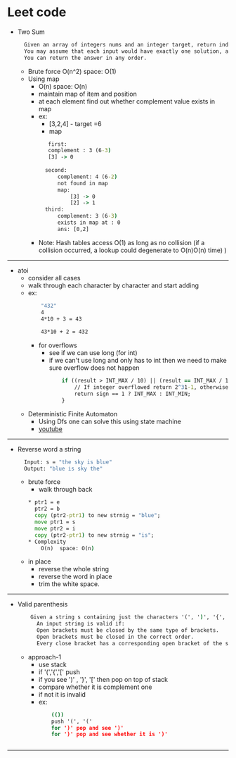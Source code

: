 # Leet code
* Two Sum
  ```cmd
	Given an array of integers nums and an integer target, return indices of the two numbers such that they add up to target.
	You may assume that each input would have exactly one solution, and you may not use the same element twice.
	You can return the answer in any order.
  ```
  * Brute force
     O(n^2) space: O(1)
  * Using map
    * O(n)  space: O(n)
    * maintain map of item and position
    * at each element find out whether complement value exists in map
    * ex:
      * [3,2,4] - target =6
	  * map
	  ```cmd
	     first:
		 complement : 3 (6-3)
		 [3] -> 0
		 
		second:
			complement: 4 (6-2)
			not found in map
			map:
				[3] -> 0
				[2] -> 1
		third:
			complement: 3 (6-3)
			exists in map at : 0
			ans: [0,2]
	  ```
	* Note: Hash tables access O(1) as long as no collision (if a collision occurred, a lookup could degenerate to O(n)O(n) time)
)
_______	

* atoi
  * consider all cases
  * walk through each character by character and start adding
  * ex:
     ```cmd
	     "432"
		 4
		 4*10 + 3 = 43
		 
		 43*10 + 2 = 432
     ```	 
	* for overflows
	  * see if we can use long (for int)
	  * if we can't use long and only has to int then we need to make sure overflow does not happen
		```cmd
			if ((result > INT_MAX / 10) || (result == INT_MAX / 10 && digit > INT_MAX % 10)) { 
                // If integer overflowed return 2^31-1, otherwise if underflowed return -2^31.    
                return sign == 1 ? INT_MAX : INT_MIN;
            }
		```
  * Deterministic Finite Automaton
    * Using Dfs one can solve this using state machine
	* [youtube](https://www.youtube.com/watch?v=PK3wL7DXuuw&list=PLhqug0UEsC-IDomfNsn8e3neoy34o8oye&index=3)
__________________________

* Reverse word a string
  ```cmd	
	Input: s = "the sky is blue"
	Output: "blue is sky the"
  ```
  
  * brute force
	* walk through back
	```cmd
	* ptr1 = e
	  ptr2 = b
	  copy (ptr2-ptr1) to new strnig = "blue";
	  move ptr1 = s
	  move ptr2 = i
	  copy (ptr2-ptr1) to new strnig = "is";
	* Complexity
		O(n)  space: O(n)
  * in place
    * reverse the whole string
    * reverse the word in place 
    * trim the white space.
	
__________________________________________

* Valid parenthesis
  ```cmd
      Given a string s containing just the characters '(', ')', '{', '}', '[' and ']', determine if the input string is valid.
		An input string is valid if:
		Open brackets must be closed by the same type of brackets.
		Open brackets must be closed in the correct order.
		Every close bracket has a corresponding open bracket of the same type.
  ```
  * approach-1
	* use stack
	* if '(','{','[' push
	* if you see ')' , '}', '[' then pop on top of stack
	* compare whether it is complement one 
	* if not it is invalid
	* ex:
		```cmd
			(())
			push '(', '('
			for ')' pop and see ')'
			for ')' pop and see whether it is ')'
	```

_______________________________________________